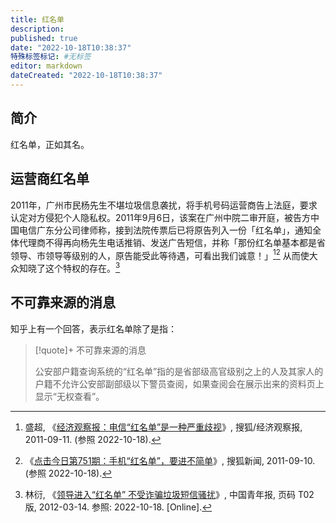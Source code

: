 ```yaml
---
title: 红名单
description:
published: true
date: "2022-10-18T10:38:37"
特殊标签标记: #无标签
editor: markdown
dateCreated: "2022-10-18T10:38:37"
---
```


## 简介

红名单，正如其名。

## 运营商红名单

2011年，广州市民杨先生不堪垃圾信息袭扰，将手机号码运营商告上法庭，要求认定对方侵犯个人隐私权。2011年9月6日，该案在广州中院二审开庭，被告方中国电信广东分公司律师称，接到法院传票后已将原告列入一份「红名单」，通知全体代理商不得再向杨先生电话推销、发送广告短信，并称「那份红名单基本都是省领导、市领导等级别的人，原告能受此等待遇，可看出我们诚意！」[^31590][^dianji] 从而使大众知晓了这个特权的存在。[^zgqnb]

[^31590]: 盛超, 《[经济观察报：电信“红名单”是一种严重歧视](https://web.archive.org/web/20221018030035/https://it.sohu.com/20110911/n319031590.shtml)》, 搜狐/经济观察报, 2011-09-11. (参照 2022-10-18).

[^dianji]: 《[点击今日第751期：手机“红名单”，要进不简单](https://web.archive.org/web/20220621051304/https://news.sohu.com/s2011/dianji-751/)》, 搜狐新闻, 2011-09-10. (参照 2022-10-18).

[^zgqnb]: 林衍, 《[领导进入“红名单” 不受诈骗垃圾短信骚扰](https://web.archive.org/web/20200113163050/http://zqb.cyol.com/html/2012-03/14/nw.D110000zgqnb_20120314_7-T02.htm)》, 中国青年报, 页码 T02 版, 2012-03-14. 参照: 2022-10-18. [Online].

## 不可靠来源的消息

知乎上有一个回答，表示红名单除了是指：

> [!quote]+ 不可靠来源的消息
>
> 公安部户籍查询系统的“红名单”指的是省部级高官级别之上的人及其家人的户籍不允许公安部副部级以下警员查阅，如果查阅会在展示出来的资料页上显示“无权查看”。
